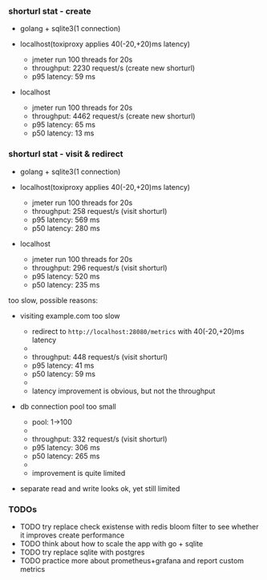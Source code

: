### shorturl stat - create

- golang + sqlite3(1 connection)
- localhost(toxiproxy applies 40(-20,+20)ms latency)
    - jmeter run 100 threads for 20s
    - throughput: 2230 request/s (create new shorturl)
    - p95 latency: 59 ms

- localhost
    - jmeter run 100 threads for 20s
    - throughput: 4462 request/s (create new shorturl)
    - p95 latency: 65 ms
    - p50 latency: 13 ms

### shorturl stat - visit & redirect

- golang + sqlite3(1 connection)
- localhost(toxiproxy applies 40(-20,+20)ms latency)
    - jmeter run 100 threads for 20s
    - throughput: 258 request/s (visit shorturl)
    - p95 latency: 569 ms
    - p50 latency: 280 ms

- localhost
    - jmeter run 100 threads for 20s
    - throughput: 296 request/s (visit shorturl)
    - p95 latency: 520 ms
    - p50 latency: 235 ms

too slow, possible reasons:
- visiting example.com too slow
    - redirect to `http://localhost:28080/metrics` with 40(-20,+20)ms latency
    -
    - throughput: 448 request/s (visit shorturl)
    - p95 latency: 41 ms
    - p50 latency: 59 ms
    -
    - latency improvement is obvious, but not the throughput

- db connection pool too small
    - pool: 1->100
    -
    - throughput: 332 request/s (visit shorturl)
    - p95 latency: 306 ms
    - p50 latency: 265 ms
    -
    - improvement is quite limited

- separate read and write looks ok, yet still limited

### TODOs

- TODO try replace check existense with redis bloom filter to see whether it improves create performance
- TODO think about how to scale the app with go + sqlite
- TODO try replace sqlite with postgres
- TODO practice more about prometheus+grafana and report custom metrics
